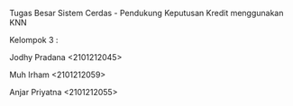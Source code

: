 Tugas Besar Sistem Cerdas - Pendukung Keputusan Kredit menggunakan KNN

Kelompok 3 :

Jodhy Pradana <2101212045>

Muh Irham <2101212059>

Anjar Priyatna <2101212055>

